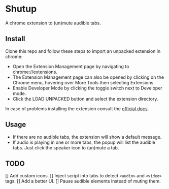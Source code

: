 # Shutup

A chrome extension to (un)mute audible tabs.

## Install 
Clone this repo and follow these steps to import an unpacked extension in chrome:

- Open the Extension Management page by navigating to chrome://extensions.
- The Extension Management page can also be opened by clicking on the Chrome menu, hovering over More Tools then selecting Extensions.
- Enable Developer Mode by clicking the toggle switch next to Developer mode.
- Click the LOAD UNPACKED button and select the extension directory.

In case of problems installing the extension consult the [official docs](https://developer.chrome.com/extensions/getstarted).

## Usage 
- If there are no audible tabs, the extension will show a default message.
- If audio is playing in one or more tabs, the popup will list the audible tabs. 
  Just click the speaker icon to (un)mute a tab.

## TODO
[] Add custom icons.
[] Inject script into tabs to detect `<audio>` and `<video>` tags.
[] Add a better UI.
[] Pause audible elements instead of muting them.
